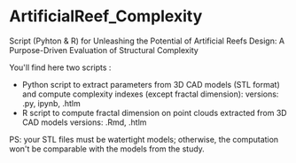 # ArtificialReef_Complexity
Script (Pyhton &amp; R) for Unleashing the Potential of Artificial Reefs Design:  A Purpose-Driven Evaluation of Structural Complexity

You'll find here two scripts :
* Python script to extract parameters from 3D CAD models (STL format) and compute complexity indexes (except fractal dimension):
  versions: .py, ipynb, .htlm
* R script to compute fractal dimension on point clouds extracted from 3D CAD models
  versions: .Rmd, .htlm

PS: your STL files must be watertight models; otherwise, the computation won't be comparable with the models from the study.

